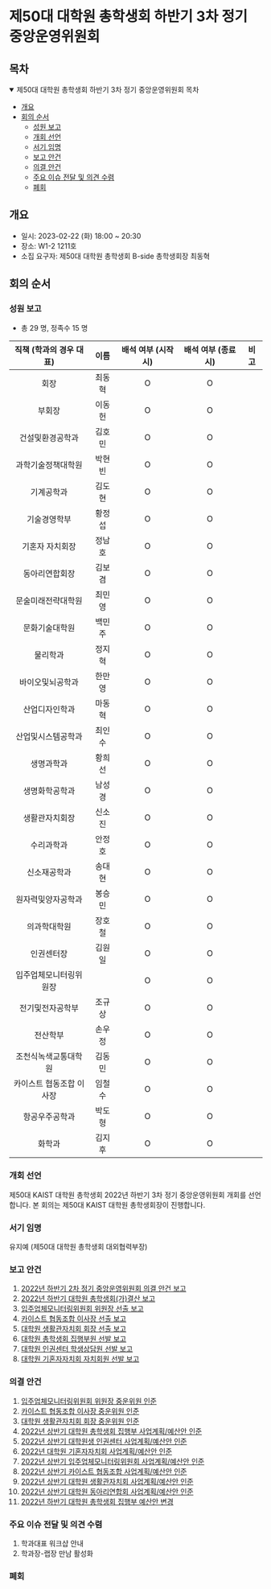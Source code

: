 제50대 대학원 총학생회 하반기 3차 정기 중앙운영위원회 
===

## 목차

<details open>
<summary>제50대 대학원 총학생회 하반기 3차 정기 중앙운영위원회 목차</summary>
  
- [개요](#개요) 
- [회의 순서](#회의-순서) 
	- [성원 보고](#성원-보고) 
	- [개회 선언](#개회-선언) 
	- [서기 임명](#서기-임명) 
	- [보고 안건](#보고-안건) 
	- [의결 안건](#의결-안건) 
	- [주요 이슈 전달 및 의견 수렴](#주요-이슈-전달-및-의견-수렴) 
	- [폐회](#폐회) 
</details>

## 개요 
- 일시: 2023-02-22 (화) 18:00 ~ 20:30
- 장소: W1-2 1211호
- 소집 요구자: 제50대 대학원 총학생회 B-side 총학생회장 최동혁 

## 회의 순서
### 성원 보고
- 총 29 명, 정족수 15 명  

| 직책 (학과의 경우 대표) | 이름  | 배석 여부 (시작 시) | 배석 여부 (종료 시) | 비고 | 
|:---:|:---:|:---:|:---:|:---:|
| 회장 | 최동혁 | O | O | | 
| 부회장 | 이동헌 | O | O | |
| 건설및환경공학과 | 김호민 | O | O | |
| 과학기술정책대학원 | 박현빈 | O | O | |
| 기계공학과 | 김도현 | O | O | |
| 기술경영학부 | 황정섭 | O | O | |
| 기혼자 자치회장 | 정남호 | O | O | |
| 동아리연합회장 | 김보겸 | O | O | |
| 문술미래전략대학원 | 최민영 | O | O | |
| 문화기술대학원 | 백민주 | O | O | |
| 물리학과 | 정지혁 | O | O | |
| 바이오및뇌공학과 | 한만영 | O | O | |
| 산업디자인학과 | 마동혁 | O | O | |
| 산업및시스템공학과 | 최인수 | O | O | |
| 생명과학과 | 황희선 | O | O |  |
| 생명화학공학과 | 남성경 | O | O | |
| 생활관자치회장 | 신소진 | O | O | |
| 수리과학과 | 안정호 | O | O | |
| 신소재공학과 | 송대현 | O | O | |
| 원자력및양자공학과 | 봉승민 | O | O | |
| 의과학대학원 | 장호철 | O | O | |
| 인권센터장 | 김원일 | O | O | |
| 입주업체모니터링위원장 |  | O | O | |
| 전기및전자공학부 | 조규상 | O | O | |
| 전산학부 | 손우정 | O | O | |
| 조천식녹색교통대학원 | 김동민 | O | O | |
| 카이스트 협동조합 이사장 | 임철수 | O | O | |
| 항공우주공학과 | 박도형 | O | O | |
| 화학과 | 김지후 | O | O | |


### 개회 선언
제50대 KAIST 대학원 총학생회 2022년 하반기 3차 정기 중앙운영위원회 개회를 선언합니다. 본 회의는 제50대 KAIST 대학원 총학생회장이 진행합니다.

### 서기 임명
유지예 (제50대 대학원 총학생회 대외협력부장)

### 보고 안건
1. [2022년 하반기 2차 정기 중앙운영위원회 의결 안건 보고](보고안건/원총/agenda01.md)
2. [2022년 하반기 대학원 총학생회(가)결산 보고](보고안건/원총/agenda02.md)
3. [입주업체모니터링위원회 위원장 선출 보고](보고안건/입모위/입주업체모니터링위원회_선출보고_황규진.md)
4. [카이스트 협동조합 이사장 선출 보고](보고안건/협동조합/카이스트_협동조합_이사장_선출_보고.md)
5. [대학원 생활관자치회 회장 선출 보고](보고안건/생자회/선출보고.md)
6. [대학원 총학생회 집행부원 선발 보고](보고안건/원총/agenda03.md)
7. [대학원 인권센터 학생상담원 선발 보고](보고안건/인권센터/인권센터_학생상담원_선출보고.md)
8. [대학원 기혼자자치회 자치회원 선발 보고](보고안건/기자회/agenda01.md)

### 의결 안건
1. [입주업체모니터링위원회 위원장 중운위원 인준](의결안건/입모위/입주업체모니터링위원회_중운위원인준_황규진.md)
2. [카이스트 협동조합 이사장 중운위원 인준](의결안건/협동조합/카이스트_협동조합_이사장_중운위원_인준.md)
3. [대학원 생활관자치회 회장 중운위원 인준](의결안건/생자회/중운위원인준.md)
4. [2022년 상반기 대학원 총학생회 집행부 사업계획/예산안 인준](의결안건/원총/agenda01.md)
5. [2022년 상반기 대학원생 인권센터 사업계획/예산안 인준](의결안건/인권센터/상반기_사업계획_예산안_인준.md)
6. [2022년 대학원 기혼자자치회 사업계획/예산안 인준](의결안건/기자회/agenda09.md)
7. [2022년 상반기 입주업체모니터링위원회 사업계획/예산안 인준](의결안건/입모위/입주업체모니터링위원회_안건본문_황규진.md)
8. [2022년 상반기 카이스트 협동조합 사업계획/예산안 인준](의결안건/협동조합/2023년_상반기_카이스트협동조합_사업계획_예산안_인준.md)
9. [2022년 상반기 대학원 생활관자치회 사업계획/예산안 인준](의결안건/생자회/2_안건본문.md)
10. [2022년 상반기 대학원 동아리연합회 사업계획/예산안 인준](의결안건/동연/2_대학원동아리연합회_안건본문_김보겸.md)
11. [2022년 하반기 대학원 총학생회 집행부 예산안 변경](의결안건/원총/agenda02.md)


### 주요 이슈 전달 및 의견 수렴
1. 학과대표 워크샵 안내
2. 학과장-랩장 만남 활성화

### 폐회

